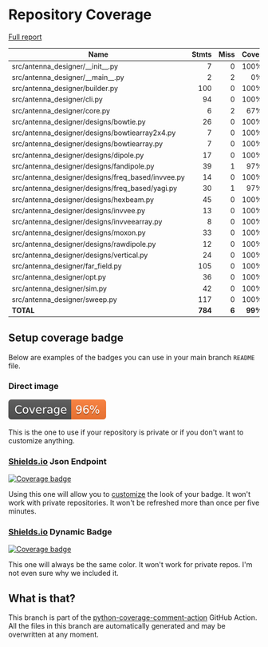 # Repository Coverage

[Full report](https://htmlpreview.github.io/?https://github.com/stevenmburns/antenna_designer/blob/python-coverage-comment-action-data/htmlcov/index.html)

| Name                                                |    Stmts |     Miss |   Cover |   Missing |
|---------------------------------------------------- | -------: | -------: | ------: | --------: |
| src/antenna\_designer/\_\_init\_\_.py               |        7 |        0 |    100% |           |
| src/antenna\_designer/\_\_main\_\_.py               |        2 |        2 |      0% |       1-3 |
| src/antenna\_designer/builder.py                    |      100 |        0 |    100% |           |
| src/antenna\_designer/cli.py                        |       94 |        0 |    100% |           |
| src/antenna\_designer/core.py                       |        6 |        2 |     67% |       5-7 |
| src/antenna\_designer/designs/bowtie.py             |       26 |        0 |    100% |           |
| src/antenna\_designer/designs/bowtiearray2x4.py     |        7 |        0 |    100% |           |
| src/antenna\_designer/designs/bowtiearray.py        |        7 |        0 |    100% |           |
| src/antenna\_designer/designs/dipole.py             |       17 |        0 |    100% |           |
| src/antenna\_designer/designs/fandipole.py          |       39 |        1 |     97% |        54 |
| src/antenna\_designer/designs/freq\_based/invvee.py |       14 |        0 |    100% |           |
| src/antenna\_designer/designs/freq\_based/yagi.py   |       30 |        1 |     97% |        27 |
| src/antenna\_designer/designs/hexbeam.py            |       45 |        0 |    100% |           |
| src/antenna\_designer/designs/invvee.py             |       13 |        0 |    100% |           |
| src/antenna\_designer/designs/invveearray.py        |        8 |        0 |    100% |           |
| src/antenna\_designer/designs/moxon.py              |       33 |        0 |    100% |           |
| src/antenna\_designer/designs/rawdipole.py          |       12 |        0 |    100% |           |
| src/antenna\_designer/designs/vertical.py           |       24 |        0 |    100% |           |
| src/antenna\_designer/far\_field.py                 |      105 |        0 |    100% |           |
| src/antenna\_designer/opt.py                        |       36 |        0 |    100% |           |
| src/antenna\_designer/sim.py                        |       42 |        0 |    100% |           |
| src/antenna\_designer/sweep.py                      |      117 |        0 |    100% |           |
|                                           **TOTAL** |  **784** |    **6** | **99%** |           |


## Setup coverage badge

Below are examples of the badges you can use in your main branch `README` file.

### Direct image

[![Coverage badge](https://raw.githubusercontent.com/stevenmburns/antenna_designer/python-coverage-comment-action-data/badge.svg)](https://htmlpreview.github.io/?https://github.com/stevenmburns/antenna_designer/blob/python-coverage-comment-action-data/htmlcov/index.html)

This is the one to use if your repository is private or if you don't want to customize anything.

### [Shields.io](https://shields.io) Json Endpoint

[![Coverage badge](https://img.shields.io/endpoint?url=https://raw.githubusercontent.com/stevenmburns/antenna_designer/python-coverage-comment-action-data/endpoint.json)](https://htmlpreview.github.io/?https://github.com/stevenmburns/antenna_designer/blob/python-coverage-comment-action-data/htmlcov/index.html)

Using this one will allow you to [customize](https://shields.io/endpoint) the look of your badge.
It won't work with private repositories. It won't be refreshed more than once per five minutes.

### [Shields.io](https://shields.io) Dynamic Badge

[![Coverage badge](https://img.shields.io/badge/dynamic/json?color=brightgreen&label=coverage&query=%24.message&url=https%3A%2F%2Fraw.githubusercontent.com%2Fstevenmburns%2Fantenna_designer%2Fpython-coverage-comment-action-data%2Fendpoint.json)](https://htmlpreview.github.io/?https://github.com/stevenmburns/antenna_designer/blob/python-coverage-comment-action-data/htmlcov/index.html)

This one will always be the same color. It won't work for private repos. I'm not even sure why we included it.

## What is that?

This branch is part of the
[python-coverage-comment-action](https://github.com/marketplace/actions/python-coverage-comment)
GitHub Action. All the files in this branch are automatically generated and may be
overwritten at any moment.
